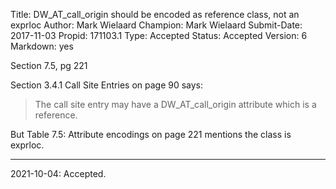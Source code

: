 Title:       DW_AT_call_origin should be encoded as reference class, not an exprloc
Author:      Mark Wielaard
Champion:    Mark Wielaard
Submit-Date: 2017-11-03
Propid:      171103.1
Type:        Accepted
Status:      Accepted
Version:     6
Markdown:    yes

Section 7.5, pg 221

Section 3.4.1 Call Site Entries on page 90 says:

> The call site entry may have a DW_AT_call_origin attribute which is a reference.

But Table 7.5: Attribute encodings on page 221 mentions the class is exprloc.

---

2021-10-04:  Accepted.
